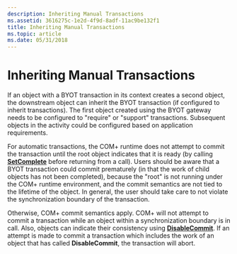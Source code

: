```yaml
---
description: Inheriting Manual Transactions
ms.assetid: 3616275c-1e2d-4f9d-8adf-11ac9be132f1
title: Inheriting Manual Transactions
ms.topic: article
ms.date: 05/31/2018
---
```


# Inheriting Manual Transactions

If an object with a BYOT transaction in its context creates a second object, the downstream object can inherit the BYOT transaction (if configured to inherit transactions). The first object created using the BYOT gateway needs to be configured to "require" or "support" transactions. Subsequent objects in the activity could be configured based on application requirements.

For automatic transactions, the COM+ runtime does not attempt to commit the transaction until the root object indicates that it is ready (by calling [**SetComplete**](/windows/desktop/api/ComSvcs/nf-comsvcs-iobjectcontext-setcomplete) before returning from a call). Users should be aware that a BYOT transaction could commit prematurely (in that the work of child objects has not been completed), because the "root" is not running under the COM+ runtime environment, and the commit semantics are not tied to the lifetime of the object. In general, the user should take care to not violate the synchronization boundary of the transaction.

Otherwise, COM+ commit semantics apply. COM+ will not attempt to commit a transaction while an object within a synchronization boundary is in call. Also, objects can indicate their consistency using [**DisableCommit**](/windows/desktop/api/ComSvcs/nf-comsvcs-iobjectcontext-disablecommit). If an attempt is made to commit a transaction which includes the work of an object that has called **DisableCommit**, the transaction will abort.

 

 



